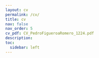 ```yaml
---
layout: cv
permalink: /cv/
title: cv
nav: false
nav_order: 5
cv_pdf: CV_PedroFigueroaRomero_1224.pdf
description:
toc:
  sidebar: left
---
```

